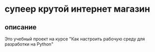 # супеер крутой интернет магазин

## описание

Это учебный проект на курсе "Как настроить рабочую среду для разработки на Python"